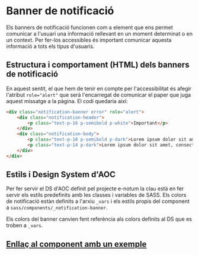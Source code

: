 # Banner de notificació

Els banners de notificació funcionen com a element que ens permet comunicar a l'usuari una informació rellevant en un moment determinat o en un context. Per fer-los accessibles és important comunicar aquesta informació a tots els tipus d'usuaris.

## Estructura i comportament (HTML) dels banners de notificació

En aquest sentit, el que hem de tenir en compte per l'accessibilitat és afegir l'atribut `role="alert"` que serà l'encarregat de comunicar el paper que juga aquest missatge a la pàgina. El codi quedaria així: 

```html
<div class="notification-banner error" role="alert">
    <div class="notification-header">
        <p class="text-p-16 p-semibold p-white">Important</p>
    </div>
    <div class="notification-body">
        <p class="text-p-18 p-semibold p-dark">Lorem ipsum dolor sit amet, consectetur adipiscing elit, sed do eiusmod tempor. <a href="#">Enllaç</a></p>
        <p class="text-p-14 p-dark">Lorem ipsum dolor sit amet, consectetur <a href="#">adipiscing elit</a>, sed do eiusmod tempor.</p>
    </div>
</div>
```

## Estils i Design System d'AOC

Per fer servir el DS d'AOC definit pel projecte e-notum la clau està en fer servir els estils predefinits amb les classes i variables de SASS. Els colors de notificació estàn definits a l'arxiu `_vars` i els estils propis del component a `sass/components/_notification-banner`.

Els colors del banner canvien fent referència als colors definits al DS que es troben a `_vars`. 

## [Enllaç al component amb un exemple](../../web/components-sample/notification-banner.html)